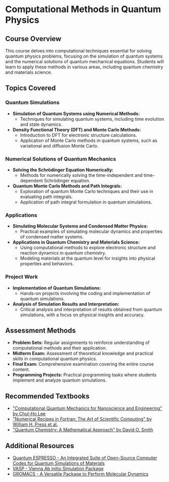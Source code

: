 # Computational Methods in Quantum Physics

## Course Overview
This course delves into computational techniques essential for solving quantum physics problems, focusing on the simulation of quantum systems and the numerical solutions of quantum mechanical equations. Students will learn to apply these methods in various areas, including quantum chemistry and materials science.

## Topics Covered

### Quantum Simulations
- **Simulation of Quantum Systems using Numerical Methods:**
  - Techniques for simulating quantum systems, including time evolution and state dynamics.
- **Density Functional Theory (DFT) and Monte Carlo Methods:**
  - Introduction to DFT for electronic structure calculations.
  - Application of Monte Carlo methods in quantum systems, such as variational and diffusion Monte Carlo.

### Numerical Solutions of Quantum Mechanics
- **Solving the Schrödinger Equation Numerically:**
  - Methods for numerically solving the time-independent and time-dependent Schrödinger equation.
- **Quantum Monte Carlo Methods and Path Integrals:**
  - Exploration of quantum Monte Carlo techniques and their use in evaluating path integrals.
  - Application of path integral formulation in quantum simulations.

### Applications
- **Simulating Molecular Systems and Condensed Matter Physics:**
  - Practical examples of simulating molecular dynamics and properties of condensed matter systems.
- **Applications in Quantum Chemistry and Materials Science:**
  - Using computational methods to explore electronic structure and reaction dynamics in quantum chemistry.
  - Modeling materials at the quantum level for insights into physical properties and behaviors.

### Project Work
- **Implementation of Quantum Simulations:**
  - Hands-on projects involving the coding and implementation of quantum simulations.
- **Analysis of Simulation Results and Interpretation:**
  - Critical analysis and interpretation of results obtained from quantum simulations, with a focus on physical insights and accuracy.

## Assessment Methods
- **Problem Sets:** Regular assignments to reinforce understanding of computational methods and their application.
- **Midterm Exam:** Assessment of theoretical knowledge and practical skills in computational quantum physics.
- **Final Exam:** Comprehensive examination covering the entire course content.
- **Programming Projects:** Practical programming tasks where students implement and analyze quantum simulations.

## Recommended Textbooks
- ["Computational Quantum Mechanics for Nanoscience and Engineering" by Chul-Ho Lee](https://www.springer.com/gp/book/9789401799071)
- ["Numerical Recipes in Fortran: The Art of Scientific Computing" by William H. Press et al.](https://www.cambridge.org/core/books/numerical-recipes-in-fortran-77/1FC79A6A86E3873F4AE55F18C10B0563)
- ["Quantum Chemistry: A Mathematical Approach" by David O. Smith](https://www.amazon.com/Quantum-Chemistry-Mathematical-David-Smith/dp/1429288958)

## Additional Resources
- [Quantum ESPRESSO - An Integrated Suite of Open-Source Computer Codes for Quantum Simulations of Materials](https://www.quantum-espresso.org/)
- [VASP - Vienna Ab initio Simulation Package](https://www.vasp.at/)
- [GROMACS - A Versatile Package to Perform Molecular Dynamics](https://www.gromacs.org/)
